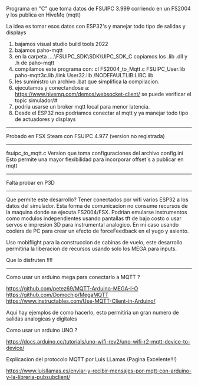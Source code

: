 Programa en "C" que toma datos de FSUIPC 3.999 corriendo en un FS2004 y los publica en HiveMq (mqtt)

La idea es tomar esos datos con ESP32's y manejar todo tipo de salidas y displays

1) bajamos visual studio build tools 2022
2) bajamos paho-mqtt
3) en la carpeta ....\FSUIPC_SDK\SDK\UIPC_SDK_C copiamos los .lib .dll y .h de paho-mqtt
4) compilamos este programa con: cl FS2004_to_Mqtt.c FSUIPC_User.lib paho-mqtt3c.lib /link User32.lib /NODEFAULTLIB:LIBC.lib
5) les suministro un archivo .bat que simplifica la compilacion.
6) ejecutamos y conectandose a: https://www.hivemq.com/demos/websocket-client/ se puede verificar el topic simulador/#
7) podria usarse un broker mqtt local para menor latencia.
8) Desde el ESP32 nos podriamos conectar al mqtt y ya manejar todo tipo de actuadores y displays

******************************************************************************************************

Probado en FSX Steam con FSUIPC 4.977 (version no registrada)

******************************************************************************************************

fsuipc_to_mqtt.c  Version que toma configuraciones del archivo config.ini
Esto permite una mayor flexibilidad para incorporar offset´s a publicar en mqtt

******************************************************************************************************

Falta probar en P3D

******************************************************************************************************

Que permite este desarrollo? Tener conectados por wifi varios ESP32 a los datos del simulador.
Esta forma de comunicacion no consume recursos de la maquina donde se ejecuta FS2004/FSX.
Podrian emularse instrumentos como modulos independientes usando pantallas tft de bajo costo o
usar servos e impresion 3D para instrumental analogico. En mi caso usando coolers de PC para
crear un efecto de forceFeedback en el yugo y asiento.

Uso mobiflight para la construccion de cabinas de vuelo, este desarrollo permitiria la liberacion
de recursos usando solo los MEGA para inputs.

Que lo disfruten !!!!

******************************************************************************************************

Como usar un arduino mega para conectarlo a MQTT ?

https://github.com/petez69/MQTT-Arduino-MEGA-I-O
https://github.com/Domochip/MegaMQTT
https://www.instructables.com/Use-MQTT-Client-in-Arduino/

Aqui hay ejemplos de como hacerlo, esto permitiria un gran numero de salidas analogicas y digitales

Como usar un arduino UNO ?

https://docs.arduino.cc/tutorials/uno-wifi-rev2/uno-wifi-r2-mqtt-device-to-device/

Explicacion del protocolo MQTT por Luis LLamas (Pagina Excelente!!!)

https://www.luisllamas.es/enviar-y-recibir-mensajes-por-mqtt-con-arduino-y-la-libreria-pubsubclient/




